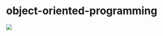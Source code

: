 # object-oriented-programming

![](https://github.com/jakjan95/object-oriented-programming/.github/workflows/c-cpp.yml/badge.svg)
